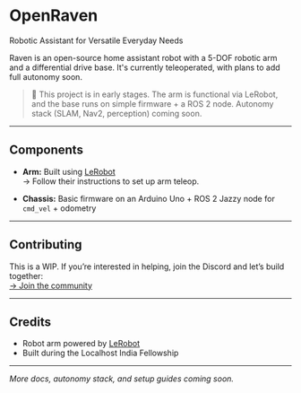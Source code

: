 # OpenRaven
Robotic Assistant for Versatile Everyday Needs

Raven is an open-source home assistant robot with a 5-DOF robotic arm and a differential drive base. It's currently teleoperated, with plans to add full autonomy soon.

> 🚧 This project is in early stages. The arm is functional via LeRobot, and the base runs on simple firmware + a ROS 2 node. Autonomy stack (SLAM, Nav2, perception) coming soon.

---

## Components

- **Arm:** Built using [LeRobot](https://github.com/huggingface/lerobot)  
  → Follow their instructions to set up arm teleop.

- **Chassis:** Basic firmware on an Arduino Uno + ROS 2 Jazzy node for `cmd_vel` + odometry

---

## Contributing

This is a WIP. If you’re interested in helping, join the Discord and let’s build together:  
[→ Join the community](https://discord.gg/2hJphAAZ3J)

---

## Credits

- Robot arm powered by [LeRobot](https://github.com/huggingface/lerobot)  
- Built during the Localhost India Fellowship

---

*More docs, autonomy stack, and setup guides coming soon.*



